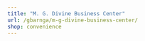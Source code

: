 ```yaml
---
title: "M. G. Divine Business Center"
url: /gbarnga/m-g-divine-business-center/
shop: convenience
---
```

